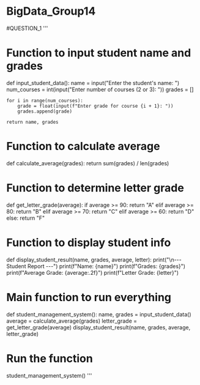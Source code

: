 # BigData_Group14
#QUESTION_1
'''
# Function to input student name and grades
def input_student_data():
    name = input("Enter the student's name: ")
    num_courses = int(input("Enter number of courses (2 or 3): "))
    grades = []

    for i in range(num_courses):
        grade = float(input(f"Enter grade for course {i + 1}: "))
        grades.append(grade)

    return name, grades

# Function to calculate average
def calculate_average(grades):
    return sum(grades) / len(grades)

# Function to determine letter grade
def get_letter_grade(average):
    if average >= 90:
        return "A"
    elif average >= 80:
        return "B"
    elif average >= 70:
        return "C"
    elif average >= 60:
        return "D"
    else:
        return "F"

# Function to display student info
def display_student_result(name, grades, average, letter):
    print("\n--- Student Report ---")
    print(f"Name: {name}")
    print(f"Grades: {grades}")
    print(f"Average Grade: {average:.2f}")
    print(f"Letter Grade: {letter}")

# Main function to run everything
def student_management_system():
    name, grades = input_student_data()
    average = calculate_average(grades)
    letter_grade = get_letter_grade(average)
    display_student_result(name, grades, average, letter_grade)

# Run the function
student_management_system()
'''


